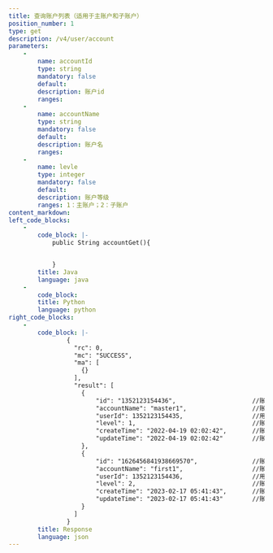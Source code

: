 ```yaml
---
title: 查询账户列表（适用于主账户和子账户）
position_number: 1
type: get
description: /v4/user/account
parameters:
    -
        name: accountId
        type: string
        mandatory: false
        default:
        description: 账户id
        ranges:
    -
        name: accountName
        type: string
        mandatory: false
        default:
        description: 账户名
        ranges:
    -
        name: levle
        type: integer
        mandatory: false
        default:
        description: 账户等级
        ranges: 1：主账户；2：子账户
content_markdown:
left_code_blocks:
    -
        code_block: |-
            public String accountGet(){


            }
        title: Java
        language: java
    -
        code_block:
        title: Python
        language: python
right_code_blocks:
    -
        code_block: |-
                {
                  "rc": 0,
                  "mc": "SUCCESS",
                  "ma": [
                    {}
                  ],
                  "result": [
                    {
                        "id": "1352123154436",                     //账户id
                        "accountName": "master1",                  //账户名
                        "userId": 1352123154435,                   //用户id
                        "level": 1,                                //账户等级：1-主账户；2-子账户
                        "createTime": "2022-04-19 02:02:42",       //账户创建时间
                        "updateTime": "2022-04-19 02:02:42"        //账户更新时间
                    }, 
                    {
                        "id": "1626456841938669570",               //账户id
                        "accountName": "first1",                   //账户名
                        "userId": 1352123154436,                   //用户id
                        "level": 2,                                //账户等级：1-主账户；2-子账户
                        "createTime": "2023-02-17 05:41:43",       //账户创建时间
                        "updateTime": "2023-02-17 05:41:43"        //账户更新时间
                    }
                  ]
                }
        title: Response
        language: json
---
```


